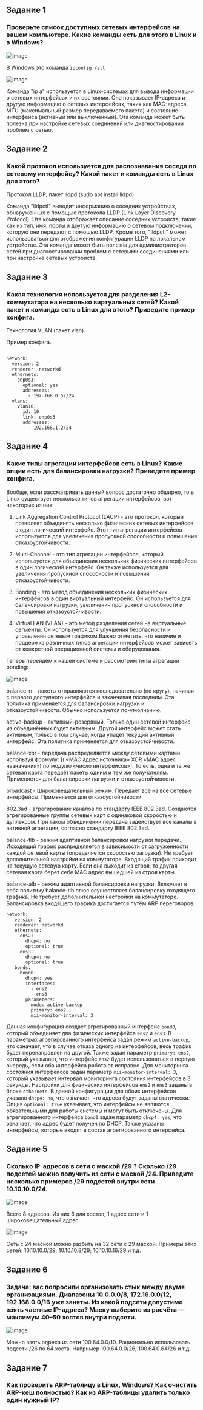 ## Задание 1
### Проверьте список доступных сетевых интерфейсов на вашем компьютере. Какие команды есть для этого в Linux и в Windows?

![image](https://user-images.githubusercontent.com/126553776/231386031-c77f76c0-f980-4b5c-96ac-1089f6691990.png)

В Windows это команда `ipconfig /all`

![image](https://user-images.githubusercontent.com/126553776/231387316-c1db8936-8f49-4a3e-bcb4-312db4866d1d.png)

Команда "ip a" используется в Linux-системах для вывода информации о сетевых интерфейсах и их состоянии. Она показывает IP-адреса и другую информацию о сетевых интерфейсах, таких как MAC-адреса, MTU (максимальный размер передаваемого пакета) и состояние интерфейса (активный или выключенный). Эта команда может быть полезна при настройке сетевых соединений или диагностировании проблем с сетью.

## Задание 2
### Какой протокол используется для распознавания соседа по сетевому интерфейсу? Какой пакет и команды есть в Linux для этого?

Протокол LLDP, пакет lldpd (sudo apt install lldpd).

Команда "lldpctl" выводит информацию о соседних устройствах, обнаруженных с помощью протокола LLDP (Link Layer Discovery Protocol). Эта команда отображает описание соседних устройств, такие как их тип, имя, порты и другую информацию о сетевом подключении, которую они передают с помощью LLDP. Кроме того, "lldpctl" может использоваться для отображения конфигурации LLDP на локальном устройстве. Эта команда может быть полезна для администраторов сетей при диагностировании проблем с сетевыми соединениями или при настройке сетевых устройств.

## Задание 3
### Какая технология используется для разделения L2-коммутатора на несколько виртуальных сетей? Какой пакет и команды есть в Linux для этого? Приведите пример конфига.

Технология VLAN (пакет vlan).

Пример конфига.
```

network:
  version: 2
  renderer: networkd
  ethernets:
    enp0s3:
      optional: yes
      addresses: 
        - 192.168.0.52/24
  vlans:
    vlan10:
      id: 10
      link: enp0s3 
      addresses:
        - 192.168.1.2/24

```

## Задание 4
### Какие типы агрегации интерфейсов есть в Linux? Какие опции есть для балансировки нагрузки? Приведите пример конфига.

Вообще, если рассматривать данный вопрос достаточно обширно, то в  Linux существует несколько типов агрегации интерфейсов, вот некоторые из них:

1. Link Aggregation Control Protocol (LACP) - это протокол, который позволяет объединять несколько физических сетевых интерфейсов в один логический интерфейс. Этот тип агрегации интерфейсов используется для увеличения пропускной способности и повышения отказоустойчивости.

2. Multi-Channel - это тип агрегации интерфейсов, который используется для объединения нескольких физических интерфейсов в один логический интерфейс. Он также используется для увеличения пропускной способности и повышения отказоустойчивости.

3. Bonding - это метод объединения нескольких физических интерфейсов в один виртуальный интерфейс. Он используется для балансировки нагрузки, увеличения пропускной способности и повышения отказоустойчивости.

4. Virtual LAN (VLAN) - это метод разделения сетей на виртуальные сегменты. Он используется для улучшения безопасности и управления сетевым трафиком.Важно отметить, что наличие и поддержка различных типов агрегации интерфейсов может зависеть от конкретной операционной системы и оборудования.

Теперь перейдём к нашей системе и рассмотрим типы агрегации bonding:

![image](https://user-images.githubusercontent.com/126553776/231397496-379c80bc-8138-4b05-906d-c5378c9d5fc3.png)

balance-rr - пакеты отправляются последовательно (по кругу), начиная с первого доступного интерфейса и заканчивая последним. Эта политика применяется для балансировки нагрузки и отказоустойчивости. Обычно используется по-умолчанию.

active-backup - активный-резервный. Только один сетевой интерфейс из объединённых будет активным. Другой интерфейс может стать активным, только в том случае, когда упадёт текущий активный интерфейс. Эта политика применяется для отказоустойчивости.

balance-xor - передача распределяется между сетевыми картами используя формулу: [( «MAC адрес источника» XOR «MAC адрес назначения») по модулю «число интерфейсов»]. То есть, одна и та же сетевая карта передаёт пакеты одним и тем же получателям. Применяется для балансировки нагрузки и отказоустойчивости.

broadcast - Широковещательный режим. Передает всё на все сетевые интерфейсы. Применяется для отказоустойчивости.

802.3ad - агрегирование каналов по стандарту IEEE 802.3ad. Создаются агрегированные группы сетевых карт с одинаковой скоростью и дуплексом. При таком объединении передача задействует все каналы в активной агрегации, согласно стандарту IEEE 802.3ad.

balance-tlb - режим адаптивной балансировки нагрузки передачи. Исходящий трафик распределяется в зависимости от загруженности каждой сетевой карты (определяется скоростью загрузки). Не требует дополнительной настройки на коммутаторе. Входящий трафик приходит на текущую сетевую карту. Если она выходит из строя, то другая сетевая карта берёт себе MAC адрес вышедшей из строя карты.

balance-alb - режим адаптивной балансировки нагрузки. Включает в себя политику balance-tlb плюс осуществляет балансировку входящего трафика. Не требует дополнительной настройки на коммутаторе. Балансировка входящего трафика достигается путём ARP переговоров.


```
network:
   version: 2
   renderer: networkd
   ethernets:
     ens2:
       dhcp4: no 
       optional: true
     ens3: 
       dhcp4: no 
       optional: true
   bonds:
     bond0: 
       dhcp4: yes 
       interfaces:
         - ens2
         - ens3
       parameters:
         mode: active-backup
         primary: ens2
         mii-monitor-interval: 3
```
Данная конфигурация создает агрегированный интерфейс `bond0`, который объединяет два физических интерфейса `ens2` и `ens3`. В параметрах агрегированного интерфейса задан режим `active-backup`, что означает, что в случае отказа одного из интерфейсов, весь трафик будет перенаправлен на другой. Также задан параметр `primary: ens2`, который указывает, что интерфейс `ens2` будет использоваться в первую очередь, если оба интерфейса работают исправно. Для мониторинга состояния интерфейсов задан параметр `mii-monitor-interval: 3`, который указывает интервал мониторинга состояния интерфейсов в 3 секунды. Настройки для физических интерфейсов `ens2` и `ens3` заданы в блоке `ethernets`. В данной конфигурации для обоих интерфейсов указано `dhcp4: no`, что означает, что адреса будут заданы статически. Опция `optional: true` указывает, что интерфейсы не являются обязательными для работы системы и могут быть отключены. Для агрегированного интерфейса `bond0` задан параметр `dhcp4: yes`, что означает, что адрес будет получен по DHCP. Также указаны интерфейсы, которые входят в состав агрегированного интерфейса.

## Задание 5
### Сколько IP-адресов в сети с маской /29 ? Сколько /29 подсетей можно получить из сети с маской /24. Приведите несколько примеров /29 подсетей внутри сети 10.10.10.0/24.

![image](https://user-images.githubusercontent.com/126553776/231424664-feefb845-1b70-462d-b93d-d05534ca2707.png)

Всего 8 адресов. Из них 6 для хостов, 1 адрес сети и 1 широковещательный адрес.

![image](https://user-images.githubusercontent.com/126553776/231425393-be321a6d-3955-4d89-ad38-000b26e15b20.png)

Сеть с 24 маской можно разбить на 32 сети с 29 маской. Примеры этих сетей: 10.10.10.0/29; 10.10.10.8/29; 10.10.10.16/29 и т.д.

## Задание 6
### Задача: вас попросили организовать стык между двумя организациями. Диапазоны 10.0.0.0/8, 172.16.0.0/12, 192.168.0.0/16 уже заняты. Из какой подсети допустимо взять частные IP-адреса? Маску выберите из расчёта — максимум 40–50 хостов внутри подсети.

![image](https://user-images.githubusercontent.com/126553776/231434988-364e0c23-6f8d-4b12-b07e-b8bca46a9d60.png)

Можно взять адреса из сети 100.64.0.0/10. Рационально использовать подсети /26 по 64 хоста. Например 100.64.0.0/26; 100.64.0.64/26 и т.д.

## Задание 7
### Как проверить ARP-таблицу в Linux, Windows? Как очистить ARP-кеш полностью? Как из ARP-таблицы удалить только один нужный IP?







